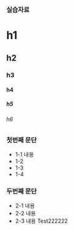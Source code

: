 ### 실습자료
# h1
## h2
### h3
#### h4
##### h5
###### h6

### 첫번째 문단
- 1-1 내용
- 1-2
- 1-3
- 1-4

### 두번째 문단
- 2-1 내용
- 2-2 내용
- 2-3 내용 Test222222
